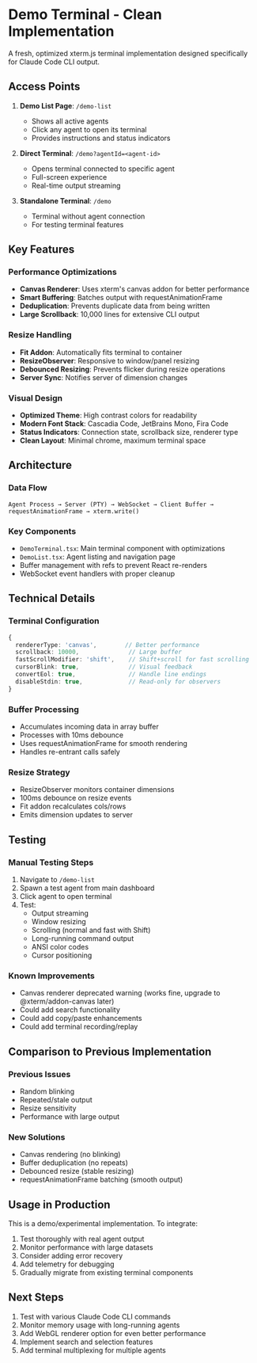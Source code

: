 # Demo Terminal - Clean Implementation

A fresh, optimized xterm.js terminal implementation designed specifically for Claude Code CLI output.

## Access Points

1. **Demo List Page**: `/demo-list`
   - Shows all active agents
   - Click any agent to open its terminal
   - Provides instructions and status indicators

2. **Direct Terminal**: `/demo?agentId=<agent-id>`
   - Opens terminal connected to specific agent
   - Full-screen experience
   - Real-time output streaming

3. **Standalone Terminal**: `/demo`
   - Terminal without agent connection
   - For testing terminal features

## Key Features

### Performance Optimizations
- **Canvas Renderer**: Uses xterm's canvas addon for better performance
- **Smart Buffering**: Batches output with requestAnimationFrame
- **Deduplication**: Prevents duplicate data from being written
- **Large Scrollback**: 10,000 lines for extensive CLI output

### Resize Handling
- **Fit Addon**: Automatically fits terminal to container
- **ResizeObserver**: Responsive to window/panel resizing
- **Debounced Resizing**: Prevents flicker during resize operations
- **Server Sync**: Notifies server of dimension changes

### Visual Design
- **Optimized Theme**: High contrast colors for readability
- **Modern Font Stack**: Cascadia Code, JetBrains Mono, Fira Code
- **Status Indicators**: Connection state, scrollback size, renderer type
- **Clean Layout**: Minimal chrome, maximum terminal space

## Architecture

### Data Flow
```
Agent Process → Server (PTY) → WebSocket → Client Buffer → requestAnimationFrame → xterm.write()
```

### Key Components
- `DemoTerminal.tsx`: Main terminal component with optimizations
- `DemoList.tsx`: Agent listing and navigation page
- Buffer management with refs to prevent React re-renders
- WebSocket event handlers with proper cleanup

## Technical Details

### Terminal Configuration
```typescript
{
  rendererType: 'canvas',        // Better performance
  scrollback: 10000,              // Large buffer
  fastScrollModifier: 'shift',    // Shift+scroll for fast scrolling
  cursorBlink: true,              // Visual feedback
  convertEol: true,               // Handle line endings
  disableStdin: true,             // Read-only for observers
}
```

### Buffer Processing
- Accumulates incoming data in array buffer
- Processes with 10ms debounce
- Uses requestAnimationFrame for smooth rendering
- Handles re-entrant calls safely

### Resize Strategy
- ResizeObserver monitors container dimensions
- 100ms debounce on resize events
- Fit addon recalculates cols/rows
- Emits dimension updates to server

## Testing

### Manual Testing Steps
1. Navigate to `/demo-list`
2. Spawn a test agent from main dashboard
3. Click agent to open terminal
4. Test:
   - Output streaming
   - Window resizing
   - Scrolling (normal and fast with Shift)
   - Long-running command output
   - ANSI color codes
   - Cursor positioning

### Known Improvements
- Canvas renderer deprecated warning (works fine, upgrade to @xterm/addon-canvas later)
- Could add search functionality
- Could add copy/paste enhancements
- Could add terminal recording/replay

## Comparison to Previous Implementation

### Previous Issues
- Random blinking
- Repeated/stale output
- Resize sensitivity
- Performance with large output

### New Solutions
- Canvas rendering (no blinking)
- Buffer deduplication (no repeats)
- Debounced resize (stable resizing)
- requestAnimationFrame batching (smooth output)

## Usage in Production

This is a demo/experimental implementation. To integrate:

1. Test thoroughly with real agent output
2. Monitor performance with large datasets
3. Consider adding error recovery
4. Add telemetry for debugging
5. Gradually migrate from existing terminal components

## Next Steps

1. Test with various Claude Code CLI commands
2. Monitor memory usage with long-running agents
3. Add WebGL renderer option for even better performance
4. Implement search and selection features
5. Add terminal multiplexing for multiple agents